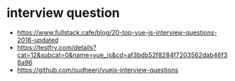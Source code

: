 
# interview question

* https://www.fullstack.cafe/blog/20-top-vue-js-interview-questions-2018-updated
* https://testfry.com/details?cat=12&subcat=0&name=vue_js&cd=af3bdb52f8284f7203562dab46f38a96
* https://github.com/sudheerj/vuejs-interview-questions
